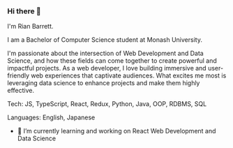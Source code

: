 ### Hi there 👋

I'm Rian Barrett.

I am a Bachelor of Computer Science student at Monash University.

I'm passionate about the intersection of Web Development and Data Science, and how these fields can come together to create powerful and impactful projects.
As a web developer, I love building immersive and user-friendly web experiences that captivate audiences. What excites me most is leveraging data science to enhance projects and make them highly effective.

Tech: JS, TypeScript, React, Redux, Python, Java, OOP, RDBMS, SQL

Languages: English, Japanese

- 🌱 I’m currently learning and working on React Web Development and Data Science



<!--
**rbarmon/rbarmon** is a ✨ _special_ ✨ repository because its `README.md` (this file) appears on your GitHub profile.

Here are some ideas to get you started:

- 🔭 I’m currently working on ...
- 🌱 I’m currently learning ...
- 👯 I’m looking to collaborate on ...
- 🤔 I’m looking for help with ...
- 💬 Ask me about ...
- 📫 How to reach me: ...
- 😄 Pronouns: ...
- ⚡ Fun fact: ...

www.linkedin.com/in/rian-barrett-40a090261

Link to [LinkedIn] {www.linkedin.com/in/rian-barrett-40a090261}


-->
